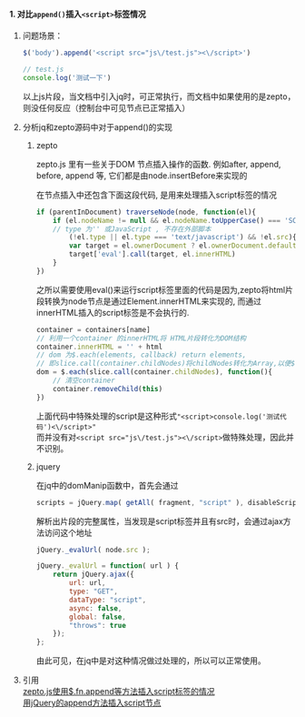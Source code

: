 #### 1. 对比`append()`插入`<script>`标签情况

1. 问题场景：

    ```js
    $('body').append('<script src="js\/test.js"><\/script>')

    // test.js
    console.log('测试一下')
    ```
    以上js片段，当文档中引入jq时，可正常执行，而文档中如果使用的是zepto，则没任何反应（控制台中可见节点已正常插入）

2. 分析jq和zepto源码中对于append()的实现

    1. zepto  

        zepto.js 里有一些关于DOM 节点插入操作的函数. 例如after, append, before, append 等, 它们都是由node.insertBefore来实现的

        在节点插入中还包含下面这段代码, 是用来处理插入script标签的情况

        ```js
        if (parentInDocument) traverseNode(node, function(el){ 
            if (el.nodeName != null && el.nodeName.toUpperCase() === 'SCRIPT' && 
            // type 为'' 或JavaScript , 不存在外部脚本 
                (!el.type || el.type === 'text/javascript') && !el.src){ 
                var target = el.ownerDocument ? el.ownerDocument.defaultView : window 
                target['eval'].call(target, el.innerHTML) 
            } 
        }) 
        ```
        之所以需要使用eval()来运行script标签里面的代码是因为,zepto将html片段转换为node节点是通过Element.innerHTML来实现的, 而通过innerHTML插入的script标签是不会执行的.
        ```js
        container = containers[name] 
        // 利用一个container 的innerHTML将 HTML片段转化为DOM结构 
        container.innerHTML = '' + html 
        // dom 为$.each(elements, callback) return elements,  
        // 即slice.call(container.childNodes)将childNodes转化为Array,以便$(Array)转化为Zepto对象 
        dom = $.each(slice.call(container.childNodes), function(){ 
            // 清空container 
            container.removeChild(this) 
        }) 
        ```

        上面代码中特殊处理的script是这种形式`"<script>console.log('测试代码')<\/script>"`  
        而并没有对`<script src="js\/test.js"><\/script>`做特殊处理，因此并不识别。

    2. jquery  

        在jq中的domManip函数中，首先会通过
        ```js
        scripts = jQuery.map( getAll( fragment, "script" ), disableScript );
        ```
        解析出片段的完整属性，当发现是script标签并且有src时，会通过ajax方法访问这个地址
        ```js
        jQuery._evalUrl( node.src );

        jQuery._evalUrl = function( url ) {
            return jQuery.ajax({
                url: url,
                type: "GET",
                dataType: "script",
                async: false,
                global: false,
                "throws": true
            });
        };
        ```

        由此可见，在jq中是对这种情况做过处理的，所以可以正常使用。

3. 引用  
    [zepto.js使用$.fn.append等方法插入script标签的情况](https://github.com/fangbinwei/zepto_src_analysis/issues/1)   
    [
    用jQuery的append方法插入script节点](https://segmentfault.com/q/1010000003696587)